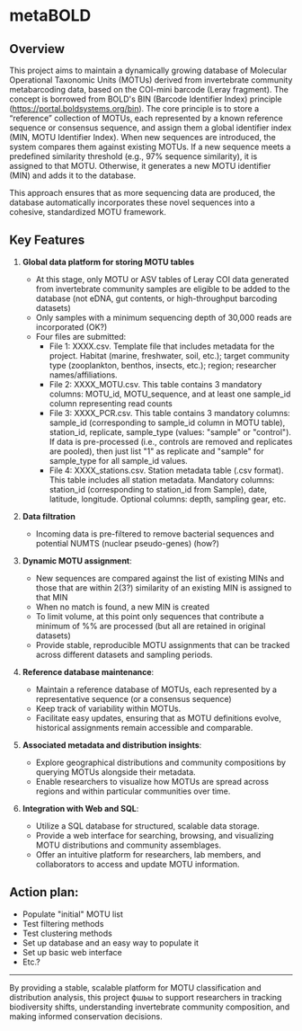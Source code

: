 # metaBOLD
## Overview
This project aims to maintain a dynamically growing database of Molecular Operational Taxonomic Units (MOTUs) derived from invertebrate community metabarcoding data, based on the COI-mini barcode (Leray fragment). The concept is borrowed from BOLD's BIN (Barcode Identifier Index) principle (https://portal.boldsystems.org/bin). The core principle is to store a “reference” collection of MOTUs, each represented by a known reference sequence or consensus sequence, and assign them a global identifier index (MIN, MOTU Identifier Index). When new sequences are introduced, the system compares them against existing MOTUs. If a new sequence meets a predefined similarity threshold (e.g., 97% sequence similarity), it is assigned to that MOTU. Otherwise, it generates a new MOTU identifier (MIN) and adds it to the database.

This approach ensures that as more sequencing data are produced, the database automatically incorporates these novel sequences into a cohesive, standardized MOTU framework.

## Key Features

1. **Global data platform for storing MOTU tables**
    - At this stage, only MOTU or ASV tables of Leray COI data generated from invertebrate community samples are eligible to be added to the database (not eDNA, gut contents, or high-throughput barcoding datasets)
    - Only samples with a minimum sequencing depth of 30,000 reads are incorporated (OK?)
    - Four files are submitted:
        - File 1: XXXX.csv. Template file that includes metadata for the project. Habitat (marine, freshwater, soil, etc.); target community type (zooplankton, benthos, insects, etc.); region; researcher names/affiliations.
        - File 2: XXXX_MOTU.csv. This table contains 3 mandatory columns: MOTU_id, MOTU_sequence, and at least one sample_id column representing read counts
        - File 3: XXXX_PCR.csv. This table contains 3 mandatory columns: sample_id (corresponding to sample_id column in MOTU table), station_id, replicate, sample_type (values: "sample" or "control"). If data is pre-processed (i.e., controls are removed and replicates are pooled), then just list "1" as replicate and "sample" for sample_type for all sample_id values.
        - File 4: XXXX_stations.csv. Station metadata table (.csv format). This table includes all station metadata. Mandatory columns: station_id (corresponding to station_id from Sample), date, latitude, longitude. Optional columns: depth, sampling gear, etc.
        

2. **Data filtration**
    - Incoming data is pre-filtered to remove bacterial sequences and potential NUMTS (nuclear pseudo-genes) (how?)

3. **Dynamic MOTU assignment**:  
   - New sequences are compared against the list of existing MINs and those that are within 2(3?) similarity of an existing MIN is assigned to that MIN
   - When no match is found, a new MIN is created 
   - To limit volume, at this point only sequences that contribute a minimum of %% are processed (but all are retained in original datasets)
   - Provide stable, reproducible MOTU assignments that can be tracked across different datasets and sampling periods.


3. **Reference database maintenance**:  
   - Maintain a reference database of MOTUs, each represented by a representative sequence (or a consensus sequence)
   - Keep track of variability within MOTUs.
   - Facilitate easy updates, ensuring that as MOTU definitions evolve, historical assignments remain accessible and comparable.

4. **Associated metadata and distribution insights**:  
   - Explore geographical distributions and community compositions by querying MOTUs alongside their metadata.
   - Enable researchers to visualize how MOTUs are spread across regions and within particular communities over time.

5. **Integration with Web and SQL**:  
   - Utilize a SQL database for structured, scalable data storage.
   - Provide a web interface for searching, browsing, and visualizing MOTU distributions and community assemblages.
   - Offer an intuitive platform for researchers, lab members, and collaborators to access and update MOTU information.

## Action plan:
- Populate "initial" MOTU list
- Test filtering methods
- Test clustering methods
- Set up database and an easy way to populate it
- Set up basic web interface
- Etc.?

---

By providing a stable, scalable platform for MOTU classification and distribution analysis, this project фшьы to support researchers in tracking biodiversity shifts, understanding invertebrate community composition, and making informed conservation decisions.
